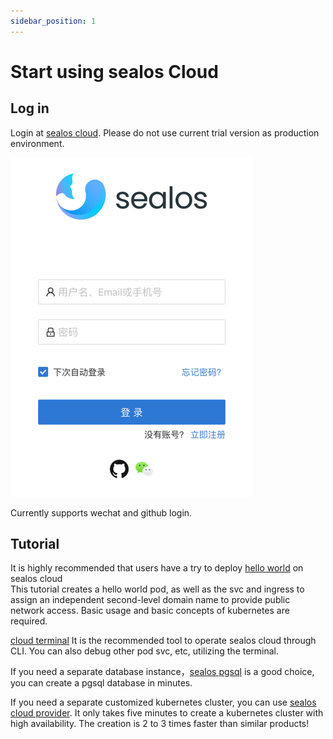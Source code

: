 ```yaml
---
sidebar_position: 1
---
```


# Start using sealos Cloud

## Log in

Login at [sealos cloud](https://cloud.sealos.io). Please do not use current trial version as production environment.

![img.png](img.png)

Currently supports wechat and github login.

## Tutorial

It is highly recommended that users have a try to deploy [hello world](https://www.sealos.io/docs/cloud/apps/terminal/use-sealos-cloud-hello-world) on sealos cloud  
This tutorial creates a hello world pod, as well as the svc and ingress to assign an independent second-level domain name to provide public network access.
Basic usage and basic concepts of kubernetes are required.

[cloud terminal](https://www.sealos.io/docs/cloud/apps/terminal/) It is the recommended tool to operate sealos cloud through CLI.
You can also debug other pod svc, etc, utilizing the terminal.

If you need a separate database instance，[sealos pgsql](https://www.sealos.io/docs/cloud/apps/postgres/) is a good choice, you can create a pgsql database in minutes.

If you need a separate customized kubernetes cluster, you can use [sealos cloud provider](https://www.sealos.io/docs/cloud/apps/scp/).
It only takes five minutes to create a kubernetes cluster with high availability. The creation is 2 to 3 times faster than similar products!